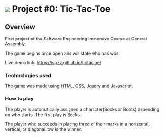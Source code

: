 # ![](https://ga-dash.s3.amazonaws.com/production/assets/logo-9f88ae6c9c3871690e33280fcf557f33.png) Project #0: Tic-Tac-Toe

## Overview

First project of the Software Engineering Immersive Course at General Assembly.

The game begins once open and will state who has won.

Live demo link: https://ispzz.github.io/tictactoe/

### Technologies used

The game was made using HTML, CSS, Jquery and Javascript.

### How to play

The player is automatically assigned a character(Socks or Boots) depending on who starts. The first play is Socks.

The player who succeeds in placing three of their marks in a horizontal, vertical, or diagonal row is the winner.
